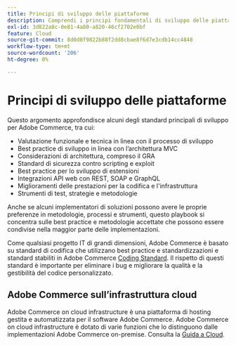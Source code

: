 ```yaml
---
title: Principi di sviluppo delle piattaforme
description: Comprendi i principi fondamentali di sviluppo delle piattaforme quando lavori con Adobe Commerce.
exl-id: 3d822a8c-0e81-4a80-a820-46cf2702e0bf
feature: Cloud
source-git-commit: 8d0d8f9822b88f2dd8cbae8f6d7e3cdb14cc4848
workflow-type: tm+mt
source-wordcount: '206'
ht-degree: 0%

---
```



# Principi di sviluppo delle piattaforme

Questo argomento approfondisce alcuni degli standard principali di sviluppo per Adobe Commerce, tra cui:

- Valutazione funzionale e tecnica in linea con il processo di sviluppo
- Best practice di sviluppo in linea con l’architettura MVC
- Considerazioni di architettura, compreso il GRA
- Standard di sicurezza contro scripting e exploit
- Best practice per lo sviluppo di estensioni
- Integrazioni API web con REST, SOAP e GraphQL
- Miglioramenti delle prestazioni per la codifica e l&#39;infrastruttura
- Strumenti di test, strategie e metodologie

Anche se alcuni implementatori di soluzioni possono avere le proprie preferenze in metodologie, processi e strumenti, questo playbook si concentra sulle best practice e metodologie accettate che possono essere condivise nella maggior parte delle implementazioni.

Come qualsiasi progetto IT di grandi dimensioni, Adobe Commerce è basato su standard di codifica che utilizzano best practice e standardizzazioni e standard stabiliti in Adobe Commerce [Coding Standard](https://developer.adobe.com/commerce/php/coding-standards/). Il rispetto di questi standard è importante per eliminare i bug e migliorare la qualità e la gestibilità del codice personalizzato.

## Adobe Commerce sull’infrastruttura cloud

Adobe Commerce on cloud infrastructure è una piattaforma di hosting gestita e automatizzata per il software Adobe Commerce. Adobe Commerce on cloud infrastructure è dotato di varie funzioni che lo distinguono dalle implementazioni Adobe Commerce on-premise. Consulta la [Guida a Cloud](https://experienceleague.adobe.com/docs/commerce-cloud-service/user-guide/overview.html).
